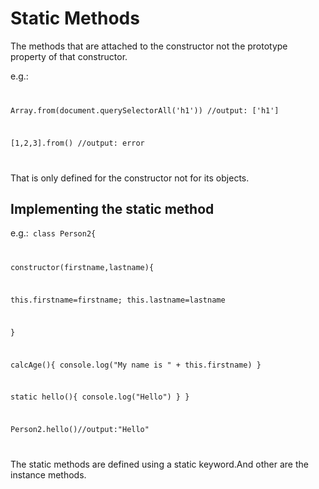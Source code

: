 # Static Methods

The methods that are attached to the constructor not the prototype property of that constructor.

e.g.: <code>

Array.from(document.querySelectorAll('h1')) //output: ['h1']

[1,2,3].from() //output: error

</code>

That is only defined for the constructor not for its objects.

## Implementing the static method

e.g.:<code>
class Person2{

constructor(firstname,lastname){

this.firstname=firstname;
this.lastname=lastname

}

calcAge(){
console.log("My name is " + this.firstname)
}

static hello(){
console.log("Hello")
}
}

Person2.hello()//output:"Hello"

</code>

The static methods are defined using a static keyword.And other are the instance methods.
